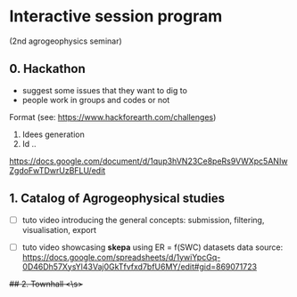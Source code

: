 # Interactive session program
(2nd agrogeophysics seminar)


## 0. Hackathon

- suggest some issues that they want to dig to
- people work in groups and codes or not

Format (see: https://www.hackforearth.com/challenges)
1. Idees generation
2. Id ..


https://docs.google.com/document/d/1qup3hVN23Ce8peRs9VWXpc5ANIwZgdoFwTDwrUzBFLU/edit

## 1. Catalog of Agrogeophysical studies

- [ ] tuto video introducing the general concepts: submission, filtering, visualisation, export
- [ ] tuto video showcasing **skepa** using ER = f(SWC) datasets
data source: https://docs.google.com/spreadsheets/d/1ywiYpcGq-0D46Dh57XysYl43Vaj0GkTfvfxd7bfU6MY/edit#gid=869071723


<s> ## 2. Townhall <\s> 
